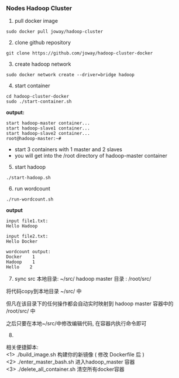 ### Nodes Hadoop Cluster

1. pull docker image

```
sudo docker pull joway/hadoop-cluster
```

2. clone github repository

```
git clone https://github.com/joway/hadoop-cluster-docker
```

3. create hadoop network

```
sudo docker network create --driver=bridge hadoop
```

4. start container

```
cd hadoop-cluster-docker
sudo ./start-container.sh
```

**output:**

```
start hadoop-master container...
start hadoop-slave1 container...
start hadoop-slave2 container...
root@hadoop-master:~# 
```
- start 3 containers with 1 master and 2 slaves
- you will get into the /root directory of hadoop-master container

5. start hadoop

```
./start-hadoop.sh
```

6. run wordcount

```
./run-wordcount.sh
```

**output**

```
input file1.txt:
Hello Hadoop

input file2.txt:
Hello Docker

wordcount output:
Docker    1
Hadoop    1
Hello    2
```

7. sync src
本地目录: ~/src/
hadoop master 目录 : /root/src/

将代码copy到本地目录 ~/src/ 中

但凡在该目录下的任何操作都会自动实时映射到 hadoop master 容器中的 /root/src/ 中

之后只要在本地~/src/中修改编辑代码, 在容器内执行命令即可

8. 
相关便捷脚本:</br>
<1> ./build_image.sh 构建你的新镜像 ( 修改 Dockerfile 后 )</br>
<2> ./enter_master_bash.sh  进入hadoop_master 容器</br>
<3> ./delete_all_container.sh  清空所有docker容器</br>
